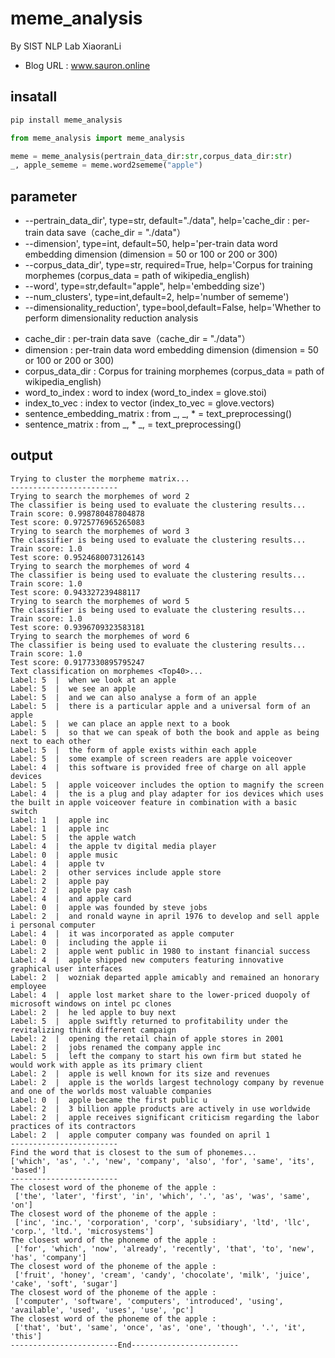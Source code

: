 # meme_analysis

By SIST NLP Lab XiaoranLi
* Blog URL : www.sauron.online

## insatall

```python
pip install meme_analysis
```

```python
from meme_analysis import meme_analysis

meme = meme_analysis(pertrain_data_dir:str,corpus_data_dir:str)
_, apple_sememe = meme.word2sememe("apple")
```

## parameter

* --pertrain_data_dir', type=str, default="./data", help='cache_dir : per-train data save（cache_dir = "./data"）
* --dimension', type=int, default=50, help='per-train data word embedding dimension (dimension = 50 or 100 or 200 or 300)
* --corpus_data_dir', type=str, required=True, help='Corpus for training morphemes (corpus_data = path of wikipedia_english)
* --word', type=str,default="apple", help='embedding size')
* --num_clusters', type=int,default=2, help='number of sememe')
* --dimensionality_reduction', type=bool,default=False, help='Whether to perform dimensionality reduction analysis
- cache_dir : per-train data save（cache_dir = "./data"）
- dimension : per-train data word embedding dimension (dimension = 50 or 100 or 200 or 300)
- corpus_data_dir : Corpus for training morphemes (corpus_data = path of wikipedia_english)
- word_to_index : word to index (word_to_index = glove.stoi)
- index_to_vec : index to vector (index_to_vec = glove.vectors)
- sentence_embedding_matrix : from _, _, * = text_preprocessing()
- sentence_matrix : from _, * _, = text_preprocessing()

## output
```
Trying to cluster the morpheme matrix...
------------------------
Trying to search the morphemes of word 2
The classifier is being used to evaluate the clustering results...
Train score: 0.998780487804878
Test score: 0.9725776965265083
Trying to search the morphemes of word 3
The classifier is being used to evaluate the clustering results...
Train score: 1.0
Test score: 0.9524680073126143
Trying to search the morphemes of word 4
The classifier is being used to evaluate the clustering results...
Train score: 1.0
Test score: 0.943327239488117
Trying to search the morphemes of word 5
The classifier is being used to evaluate the clustering results...
Train score: 1.0
Test score: 0.9396709323583181
Trying to search the morphemes of word 6
The classifier is being used to evaluate the clustering results...
Train score: 1.0
Test score: 0.9177330895795247
Text classification on morphemes <Top40>...
Label: 5  |  when we look at an apple
Label: 5  |  we see an apple
Label: 5  |  and we can also analyse a form of an apple
Label: 5  |  there is a particular apple and a universal form of an apple
Label: 5  |  we can place an apple next to a book
Label: 5  |  so that we can speak of both the book and apple as being next to each other
Label: 5  |  the form of apple exists within each apple
Label: 5  |  some example of screen readers are apple voiceover
Label: 4  |  this software is provided free of charge on all apple devices
Label: 5  |  apple voiceover includes the option to magnify the screen
Label: 4  |  the is a plug and play adapter for ios devices which uses the built in apple voiceover feature in combination with a basic switch
Label: 1  |  apple inc
Label: 1  |  apple inc
Label: 5  |  the apple watch
Label: 4  |  the apple tv digital media player
Label: 0  |  apple music
Label: 4  |  apple tv
Label: 2  |  other services include apple store
Label: 2  |  apple pay
Label: 2  |  apple pay cash
Label: 4  |  and apple card
Label: 0  |  apple was founded by steve jobs
Label: 2  |  and ronald wayne in april 1976 to develop and sell apple i personal computer
Label: 4  |  it was incorporated as apple computer
Label: 0  |  including the apple ii
Label: 2  |  apple went public in 1980 to instant financial success
Label: 4  |  apple shipped new computers featuring innovative graphical user interfaces
Label: 2  |  wozniak departed apple amicably and remained an honorary employee
Label: 4  |  apple lost market share to the lower-priced duopoly of microsoft windows on intel pc clones
Label: 2  |  he led apple to buy next
Label: 5  |  apple swiftly returned to profitability under the revitalizing think different campaign
Label: 2  |  opening the retail chain of apple stores in 2001
Label: 2  |  jobs renamed the company apple inc
Label: 5  |  left the company to start his own firm but stated he would work with apple as its primary client
Label: 2  |  apple is well known for its size and revenues
Label: 2  |  apple is the worlds largest technology company by revenue and one of the worlds most valuable companies
Label: 0  |  apple became the first public u
Label: 2  |  3 billion apple products are actively in use worldwide
Label: 2  |  apple receives significant criticism regarding the labor practices of its contractors
Label: 2  |  apple computer company was founded on april 1
------------------------
Find the word that is closest to the sum of phonemes...
['which', 'as', '.', 'new', 'company', 'also', 'for', 'same', 'its', 'based']
------------------------
The closest word of the phoneme of the apple :
 ['the', 'later', 'first', 'in', 'which', '.', 'as', 'was', 'same', 'on']
The closest word of the phoneme of the apple :
 ['inc', 'inc.', 'corporation', 'corp', 'subsidiary', 'ltd', 'llc', 'corp.', 'ltd.', 'microsystems']
The closest word of the phoneme of the apple :
 ['for', 'which', 'now', 'already', 'recently', 'that', 'to', 'new', 'has', 'company']
The closest word of the phoneme of the apple :
 ['fruit', 'honey', 'cream', 'candy', 'chocolate', 'milk', 'juice', 'cake', 'soft', 'sugar']
The closest word of the phoneme of the apple :
 ['computer', 'software', 'computers', 'introduced', 'using', 'available', 'used', 'uses', 'use', 'pc']
The closest word of the phoneme of the apple :
 ['that', 'but', 'same', 'once', 'as', 'one', 'though', '.', 'it', 'this']
------------------------End------------------------
```